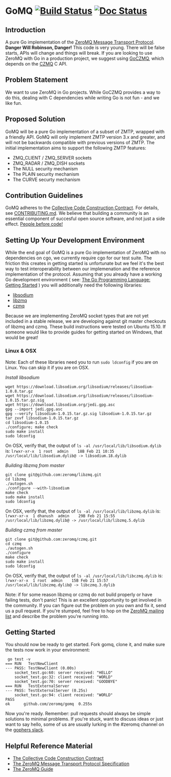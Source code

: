 # GoMQ [![Build Status](https://travis-ci.org/zeromq/gomq.svg?branch=master)](https://travis-ci.org/zeromq/gomq) [![Doc Status](https://godoc.org/github.com/zeromq/gomq?status.png)](https://godoc.org/github.com/zeromq/gomq)

## Introduction
A pure Go implementation of the [ZeroMQ Message Transport Protocol](http://rfc.zeromq.org/spec:37). **Danger Will Robinson, Danger!** This code is very young. There will be false starts, APIs will change and things will break. If you are looking to use ZeroMQ with Go in a production project, we suggest using [GoCZMQ](http://github.com/zeromq/goczmq), which depends on the [CZMQ](http://github.com/zeromq/czmq) C API. 

## Problem Statement
We want to use ZeroMQ in Go projects. While GoCZMQ provides a way to do this, dealing with C dependencies while writing Go is not fun - and we like fun.

## Proposed Solution
GoMQ will be a pure Go implementation of a subset of ZMTP, wrapped with a friendly API. GoMQ will only implement ZMTP version 3.x and greater, and will not be backwards compatible with previous versions of ZMTP. The initial implementation aims to support the following ZMTP features:
* ZMQ_CLIENT / ZMQ_SERVER sockets
* ZMQ_RADAR / ZMQ_DISH sockets
* The NULL security mechanism
* The PLAIN security mechanism
* The CURVE securty mechanism

## Contribution Guidelines
GoMQ adheres to the [Collective Code Construction Contract](http://rfc.zeromq.org/spec:22). For details, see [CONTRIBUTING.md](https://github.com/zeromq/gomq/blob/master/CONTRIBUTING.md). We believe that building a community is an essential component of succesful open source software, and not just a side effect. [People before code!](http://hintjens.com/blog:95)

## Setting Up Your Development Environment
While the end goal of GoMQ is a pure Go implementation of ZeroMQ with no dependencies on cgo, we currently require cgo for our test suite. The friction this creates in getting started is unfortunate but we feel it's the best way to test interoperability between our implemenation and the reference implementation of the protocol. Assuming that you already have a working Go development environment ( see: [The Go Programming Language: Getting Started](https://golang.org/doc/install) ) you will additionally need the following libraries:
* [libsodium](https://github.com/jedisct1/libsodium)
* [libzmq](https://github.com/zeromq/libzmq)
* [czmq](https://github.com/zeromq/czmq)

Because we are implementing ZeroMQ socket types that are not yet included in a stable release, we are developing against git master checkouts of libzmq and czmq. These build instructions were tested on Ubuntu 15.10. If someone would like to provide guides for getting started on Windows, that would be great!

### Linux & OSX

Note: Each of these libraries need you to run `sudo ldconfig` if you are on Linux. You can skip it if you are on OSX.

*Install libsodium*
```
wget https://download.libsodium.org/libsodium/releases/libsodium-1.0.8.tar.gz
wget https://download.libsodium.org/libsodium/releases/libsodium-1.0.15.tar.gz.sig
wget https://download.libsodium.org/jedi.gpg.asc
gpg --import jedi.gpg.asc
gpg --verify libsodium-1.0.15.tar.gz.sig libsodium-1.0.15.tar.gz
tar zxvf libsodium-1.0.15.tar.gz
cd libsodium-1.0.15
./configure; make check
sudo make install
sudo ldconfig
```

On OSX, verify that, the output of `ls -al /usr/local/lib/libsodium.dylib` is:
`lrwxr-xr-x  1 root  admin    18B Feb 21 10:35 /usr/local/lib/libsodium.dylib@ -> libsodium.18.dylib`

*Building libzmq from master*
```
git clone git@github.com:zeromq/libzmq.git
cd libzmq
./autogen.sh
./configure --with-libsodium
make check
sudo make install
sudo ldconfig
```

On OSX, verify that, the output of `ls -al /usr/local/lib/libzmq.dylib` is:
`lrwxr-xr-x  1 dhanush  admin    29B Feb 21 15:55 /usr/local/lib/libzmq.dylib@ -> /usr/local/lib/libzmq.5.dylib`

*Building czmq from master*
```
git clone git@github.com:zeromq/czmq.git
cd czmq
./autogen.sh
./configure
make check
sudo make install
sudo ldconfig
```

On OSX, verify that, the output of `ls -al /usr/local/lib/libczmq.dylib` is:
`lrwxr-xr-x  1 root  admin    15B Feb 21 15:57 /usr/local/lib/libczmq.dylib@ -> libczmq.3.dylib`

Note: if for some reason libzmq or czmq do not build properly or have failing tests, don't panic! This is an excellent opportunity to get involved in the community. If you can figure out the problem on you own and fix it, send us a pull request. If you're stumped, feel free to hop on the [ZeroMQ mailing list](http://zeromq.org/docs:mailing-lists) and describe the problem you're running into.

## Getting Started
You should now be ready to get started. Fork gomq, clone it, and make sure the tests now work in your environment:

```
 go test -v
=== RUN   TestNewClient
--- PASS: TestNewClient (0.00s)
	socket_test.go:60: server received: "HELLO"
	socket_test.go:32: client received: "WORLD"
	socket_test.go:70: server received: "GOODBYE"
=== RUN   TestExternalServer
--- PASS: TestExternalServer (0.25s)
	socket_test.go:94: client received: "WORLD"
PASS
ok		github.com/zeromq/gomq	0.255s
```

Now you're ready. Remember: pull requests should always be simple solutions to minimal problems. If you're stuck, want to discuss ideas or just want to say hello, some of us are usually lurking in the #zeromq channel on the [gophers slack](https://blog.gopheracademy.com/gophers-slack-community/).

## Helpful Reference Material
* [The Collective Code Construction Contract](http://rfc.zeromq.org/spec:22)
* [The ZeroMQ Message Transport Protocol Specification](http://rfc.zeromq.org/spec:37)
* [The ZeroMQ Guide](http://zguide.zeromq.org/page:all)
